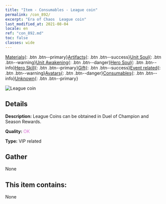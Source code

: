 ```yaml
---
title: "Item - Consumables - League coin"
permalink: /con_892/
excerpt: "Era of Chaos  League coin"
last_modified_at: 2021-08-04
locale: en
ref: "con_892.md"
toc: false
classes: wide
---
```

 [Materials](/Items/){: .btn .btn--primary}[Artifacts](/Items/Artifacts/){: .btn .btn--success}[Unit Soul](/Items/UnitSoul/){: .btn .btn--warning}[Unit Awakening](/Items/UnitAwakening/){: .btn .btn--danger}[Hero Soul](/Items/HeroSoul/){: .btn .btn--info}[Hero Skill](/Items/HeroSkill/){: .btn .btn--primary}[Gift](/Items/Gift/){: .btn .btn--success}[Event related](/Items/Events/){: .btn .btn--warning}[Avatars](/Items/Avatars/){: .btn .btn--danger}[Consumables](/Items/Consumables/){: .btn .btn--info}[Unknown](/Items/Unknown/){: .btn .btn--primary}

 ![League coin](/images/t/i_112.png)

## Details
 **Description:** League Coins can be obtained in Duel of Champion and Season Rewards.

 **Quality:** <span style="color: #DA70D6">OK</span>

 **Type:** VIP related

## Gather

  None

## This item contains:

  None

